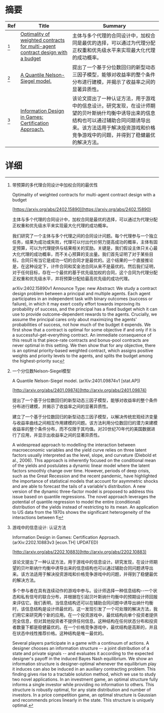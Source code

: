 # 摘要

| Ref | Title | Summary |
| --- | --- | --- |
| [^1] | [Optimality of weighted contracts for multi-agent contract design with a budget](https://arxiv.org/abs/2402.15890) | 主体与多个代理的合同设计中，加权合同是最优的选择，可以通过为代理分配正权重和优先级水平来实现最大化代理的成功概率。 |
| [^2] | [A Quantile Nelson-Siegel model.](http://arxiv.org/abs/2401.09874) | 提出了一个基于分位数回归的新型动态三因子模型，能够对收益率的整个条件分布进行建模，并揭示了收益率之间的显著异质性。 |
| [^3] | [Information Design in Games: Certification Approach.](http://arxiv.org/abs/2202.10883) | 该论文提出了一种认证方法，用于游戏中的信息设计。研究发现，在设计师期望的贝叶斯纳什均衡中诱导出来的信息结构也可以通过辅助合同问题诱导出来。该方法适用于解决投资游戏和价格竞争游戏中的问题，并得到了稳健最优的解决方法。 |

# 详细

[^1]: 带预算的多代理合同设计中加权合同的最优性

    Optimality of weighted contracts for multi-agent contract design with a budget

    [https://arxiv.org/abs/2402.15890](https://arxiv.org/abs/2402.15890)

    主体与多个代理的合同设计中，加权合同是最优的选择，可以通过为代理分配正权重和优先级水平来实现最大化代理的成功概率。

    

    我们研究了一个主体与多个代理之间的合同设计问题。每个代理参与一个独立任务，结果为成功或失败，代理可以付出代价努力提高成功的概率，主体有固定预算，可以为代理提供与结果相关的奖励。关键是，我们假设主体只关心最大化代理的成功概率，而不关心预算的支出量。我们首先证明了对于某些目标，合同只有当它是成功一切的合同才是最优的。这个结果的一个直接推论是，在这种设定下，计件合同和奖金池合同从来不是最优的。然后我们证明，对于任何目标，存在一个最优的基于优先级加权的合同，这个合同为代理分配正权重和优先级水平，并将预算分配给最高优先级的成功代理。

    arXiv:2402.15890v1 Announce Type: new  Abstract: We study a contract design problem between a principal and multiple agents. Each agent participates in an independent task with binary outcomes (success or failure), in which it may exert costly effort towards improving its probability of success, and the principal has a fixed budget which it can use to provide outcome-dependent rewards to the agents. Crucially, we assume the principal cares only about maximizing the agents' probabilities of success, not how much of the budget it expends. We first show that a contract is optimal for some objective if and only if it is a successful-get-everything contract. An immediate consequence of this result is that piece-rate contracts and bonus-pool contracts are never optimal in this setting. We then show that for any objective, there is an optimal priority-based weighted contract, which assigns positive weights and priority levels to the agents, and splits the budget among the highest-priority suc
    
[^2]: 一个分位数Nelson-Siegel模型

    A Quantile Nelson-Siegel model. (arXiv:2401.09874v1 [stat.AP])

    [http://arxiv.org/abs/2401.09874](http://arxiv.org/abs/2401.09874)

    提出了一个基于分位数回归的新型动态三因子模型，能够对收益率的整个条件分布进行建模，并揭示了收益率之间的显著异质性。

    

    建立了一个基于分位数回归的新型动态三因子模型，以解决传统宏观经济变量与收益率曲线之间相互作用建模的问题。该方法利用分位数回归的潜力来建模收益率的整个条件分布，而不仅限于其均值。对20世纪70年代的美国数据进行了应用，并显示出收益率之间的显著异质性。

    A widespread approach to modelling the interaction between macroeconomic variables and the yield curve relies on three latent factors usually interpreted as the level, slope, and curvature (Diebold et al., 2006). This approach is inherently focused on the conditional mean of the yields and postulates a dynamic linear model where the latent factors smoothly change over time. However, periods of deep crisis, such as the Great Recession and the recent pandemic, have highlighted the importance of statistical models that account for asymmetric shocks and are able to forecast the tails of a variable's distribution. A new version of the dynamic three-factor model is proposed to address this issue based on quantile regressions. The novel approach leverages the potential of quantile regression to model the entire (conditional) distribution of the yields instead of restricting to its mean. An application to US data from the 1970s shows the significant heterogeneity of the interactions between fi
    
[^3]: 游戏中的信息设计: 认证方法

    Information Design in Games: Certification Approach. (arXiv:2202.10883v3 [econ.TH] UPDATED)

    [http://arxiv.org/abs/2202.10883](http://arxiv.org/abs/2202.10883)

    该论文提出了一种认证方法，用于游戏中的信息设计。研究发现，在设计师期望的贝叶斯纳什均衡中诱导出来的信息结构也可以通过辅助合同问题诱导出来。该方法适用于解决投资游戏和价格竞争游戏中的问题，并得到了稳健最优的解决方法。

    

    多个参与者在具有连续动作的游戏中参与。设计师选择一种信息结构--一个状态和私有信号的联合分布，并根据在引起贝叶斯纳什均衡中的预期设计师回报来评估它。我们表明，当信息结构还可以在辅助合同问题中诱导出纳什均衡时，该信息结构是设计师最优的。这一发现引发了一个可处理的解决方法，我们用它来研究两个新的应用。在一个投资游戏中，最优结构向单个投资者提供完全信息，但对其他投资者不提供任何信息。这种结构在任何状态分布和投资者数量下都是稳健最优的。在一个价格竞争游戏中，最优结构是高斯的，并且在状态中线性推荐价格。这种结构是唯一最优的。

    Several players participate in a game with a continuum of actions. A designer chooses an information structure -- a joint distribution of a state and private signals -- and evaluates it according to the expected designer's payoff in the induced Bayes Nash equilibrium. We show an information structure is designer-optimal whenever the equilibrium play it induces can also be induced in an auxiliary contracting problem.  This finding gives rise to a tractable solution method, which we use to study two novel applications. In an investment game, an optimal structure fully informs a single investor while providing no information to others. This structure is robustly optimal, for any state distribution and number of investors. In a price competition game, an optimal structure is Gaussian and recommends prices linearly in the state. This structure is uniquely optimal.
    

